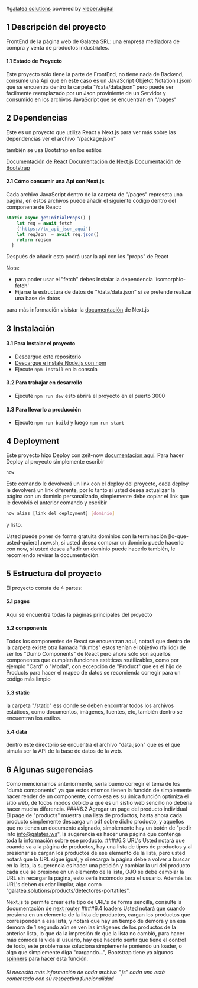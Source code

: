 #[galatea.solutions](https://galatea.solutions)
powered by [kleber.digital](https://nodesource.com/products/nsolid)

## 1 Descripción del proyecto

FrontEnd de la página web de Galatea SRL: una empresa mediadora de compra y venta de productos industriales.

#### 1.1 Estado de Proyecto

Este proyecto sólo tiene la parte de FrontEnd, no tiene nada de Backend, consume una Api que en este caso es un JavaScript Objetct Notation (.json) que se encuentra dentro la carpeta "/data/data.json" pero puede ser facilmente reemplazado por un Json proviniente de un Servidor y consumido en los archivos JavaScript que se encuentran en "/pages"


## 2 Dependencias

Este es un proyecto que utiliza React y Next.js
para ver más sobre las dependencias ver el archivo "/package.json"

también se usa Bootstrap en los estilos

[Documentación de React](https://reactjs.org/docs)
[Documentación de Next.js](https://nextjs.org/docs/)
[Documentación de Bootstrap](https://getbootstrap.com/docs/)


#### 2.1 Cómo consumir una Api con Next.js

Cada archivo JavaScript dentro de la carpeta de "/pages" represeta una página, en estos archivos puede añadir el siguiente código dentro del componente de React: 
```js
static async getInitialProps() {
    let req = await fetch
    ('https://tu_api_json_aqui')
    let reqJson  = await req.json()
    return reqson 
  }
```
Después de añadir esto podrá usar la api con los "props" de React

Nota: 
* para poder usar el "fetch" debes instalar la dependencia 'isomorphic-fetch'
* Fijarse la estructura de datos de "/data/data.json" si se pretende realizar una base de datos

para más información visistar la [documentación](https://nextjs.org/docs/) de Next.js

## 3 Instalación

#### 3.1 Para Instalar el proyecto 
* [Descargue este repositorio](https://github.com/SuperKleber/galatea)
* [Descargue e instale Node.js con npm](https://nodejs.org/es/)
* Ejecute ``` npm install ``` en la consola

#### 3.2 Para trabajar en desarrollo
* Ejecute ``` npm run dev ``` 
esto abrirá el proyecto en el puerto 3000

#### 3.3 Para llevarlo a producción
* Ejecute ``` npm run build ``` 
y luego ``` npm run start ``` 

## 4 Deployment
Este proyecto hizo Deploy con zeit-now [documentación aquí](https://zeit.co/docs).
Para hacer Deploy al proyecto simplemente escribir 
```sh 
now 
``` 
Este comando le devolverá un link con el deploy del proyecto, cada deploy le devolverá un link diferente,
por lo tanto si usted desea actualizar la página con un
dominio personalizado, simplemente debe copiar el link que  le devolvió el anterior comando y escribir
```sh 
now alias [link del deployment] [dominio]
``` 
y listo.

Usted puede poner de forma gratuita dominios con la terminación [lo-que-usted-quiera].now.sh,
si usted desea comprar un dominio puede hacerlo con now,
si usted desea añadir un dominio puede hacerlo también, 
le recomiendo revisar la documentación.

## 5 Estructura del proyecto

El proyecto consta de 4 partes:
#### 5.1 pages
Aquí se encuentra todas la páginas principales del proyecto
#### 5.2 components
Todos los componentes de React se encuentran aquí, notará que dentro de la carpeta existe otra llamada "dumbs" estos tenían el objetivo (fallido) de ser los "Dumb Components" de React pero ahora sólo son aquellos componentes que cumplen funciones estéticas reutilizables, como por ejemplo "Card" o "Modal", con excepción de "Product" que es el hijo de Products para hacer el mapeo de datos se recomienda corregir para un código más limpio
#### 5.3 static
la carpeta "/static" ess donde se deben encontrar todos los archivos estáticos, como documentos, imágenes, fuentes, etc, también dentro se encuentran los estilos.

#### 5.4 data
dentro este directorio se encuentra el archivo "data.json" que es el que simula ser la API de la base de datos de la web.

## 6 Algunas sugerencias
Como mencionamos anteriormente, sería bueno corregir el tema de los "dumb components" ya que estos mismos tienen la función de simplemente hacer render de un componente, como esa es su única función optimiza el sitio web, de todos modos debido a que es un sistio web sencillo no debería hacer mucha diferencia.
####6.2 Agregar un page del producto individual
El page de "products" muestra una lista de productos, hasta ahora cada producto simplemente descarga un pdf sobre dicho producto, y aquellos que no tienen un documento asignado, simplemente hay un botón de "pedir info info@galatea.ws", la sugerencia es hacer una página que contenga toda la información sobre ese producto.
####6.3 URL's
Usted notará que cuando va a la página de productos, hay una lista de tipos de productos y al presionar se cargan los productos de ese elemento de la lista, pero usted notará que la URL sigue igual, y si recarga la página debe a volver a buscar en la lista, la sugerencia es hacer una petición y cambiar la url del producto cada que se presione en un elemento de la lista, OJO se debe cambiar la URL sin recargar la página, esto sería incómodo para el usuario. 
Además las URL's deben quedar limpiar, algo como "galatea.solutions/products/detectores-portatiles".

Next.js te permite crear este tipo de URL's de forma sencilla, consulte la documentación de [next router](https://nextjs.org/learn/basics/clean-urls-with-route-masking)
####6.4 loaders
Usted notará que cuando presiona en un elemento de la lista de productos, cargan los productos que corresponden a esa lista, y notará que hay un tiempo de demora y en esa demora de 1 segundo aún se ven las imágenes de los productos de la anterior lista, lo que da la impresión de que la lista no cambió, para hacer más cómoda la vida al usuario, hay que hacerlo sentir que tiene el control de todo, este problema se soluciona simplemente poniendo un loader, o algo que simplemente diga "cargando...", Bootstrap tiene ya algunos [spinners](https://getbootstrap.com/docs/4.3/components/spinners/) para hacer esta función.


###### Si necesita más información de cada archivo ".js" cada uno está comentado con su respectiva funcionalidad
